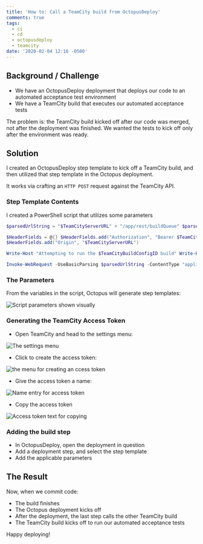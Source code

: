 ```yaml
---
title: 'How to: Call a TeamCity build from OctopusDeploy'
comments: true
tags:
  - ci
  - cd
  - octopusdeploy
  - teamcity
date: '2020-02-04 12:16 -0500'
---
```

## Background / Challenge

* We have an OctopusDeploy deployment that deploys our code to an automated acceptance test environment
* We have a TeamCity build that executes our automated acceptance tests

The problem is: the TeamCity build kicked off after our code was merged, not after the deployment was finished. We wanted the tests to kick off only after the environment was ready.

## Solution

I created an OctopusDeploy step template to kick off a TeamCity build, and then utilized that step template in the Octopus deployment.

It works via crafting an `HTTP POST` request against the TeamCity API. 

### Step Template Contents

I created a PowerShell script that utilizes some parameters

```powershell
$parsedUrlString = "$TeamCityServerURL" + "/app/rest/buildQueue" $parsedXmlBody = '<build><buildType id="' + $TeamCityBuildConfigID + '"/></build>'

$HeaderFields = @{} $HeaderFields.add("Authorization", "Bearer $TeamCityAccessToken")
$HeaderFields.add("Origin", "$TeamCityServerURL")

Write-Host "Attempting to run the $TeamCityBuildConfigID build" Write-Host "Connecting to $parsedUrlString"

Invoke-WebRequest -UseBasicParsing $parsedUrlString -ContentType "application/xml" -Method POST -Body $parsedXmlBody -Headers $HeaderFields
```

### The Parameters

From the variables in the script, Octopus will generate step templates:

![Script parameters shown visually]({{site.post-images}}/teamcity_from_octopus/ScriptParameters.png)

### Generating the TeamCity Access Token

* Open TeamCity and head to the settings menu:

![The settings menu]({{site.post-images}}/teamcity_from_octopus/SettingsMenu.png)

* Click to create the access token:

![the menu for creating an ccess token]({{site.post-images}}/teamcity_from_octopus/CreateAccessToken.png)

* Give the access token a name:

![Name entry for access token]({{site.post-images}}/teamcity_from_octopus/AccessTokenName.png)

* Copy the access token

![Access token text for copying]({{site.post-images}}/teamcity_from_octopus/AccessTokenCopy.png)

### Adding the build step

* In OctopusDeploy, open the deployment in question
* Add a deployment step, and select the step template
* Add the applicable parameters

## The Result

Now, when we commit code:

* The build finishes
* The Octopus deployment kicks off
* After the deployment, the last step calls the other TeamCity build
* The TeamCity build kicks off to run our automated acceptance tests

Happy deploying!
